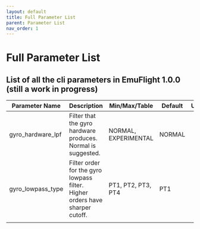 ```yaml
---
layout: default
title: Full Parameter List
parent: Parameter List
nav_order: 1
---
```


# Full Parameter List

## List of all the cli parameters in EmuFlight 1.0.0 (still a work in progress)

| Parameter Name | Description | Min/Max/Table | Default | Units |
|----------------|-------------|---------------|---------|-------|
| gyro_hardware_lpf | Filter that the gyro hardware produces. Normal is suggested. | NORMAL, EXPERIMENTAL | NORMAL | |
| gyro_lowpass_type | Filter order for the gyro lowpass filter. Higher orders have sharper cutoff. | PT1, PT2, PT3, PT4 | PT1 | |
|                |             |         |         |       |
